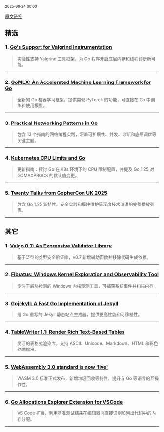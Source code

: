 <sub>2025-09-24 00:00</sub>


[原文链接](https://golangweekly.com/issues/571)


## 精选

### 1. [Go's Support for Valgrind Instrumentation](https://golangweekly.com/link/174628/rss)
> 实验性支持 Valgrind 工具框架，为 Go 程序开启底层内存和线程诊断新可能。

---

### 2. [GoMLX: An Accelerated Machine Learning Framework for Go](https://golangweekly.com/link/174649/rss)
> 全新的 Go 机器学习框架，提供类似 PyTorch 的功能，可直接在 Go 中训练和使用模型。

---

### 3. [Practical Networking Patterns in Go](https://golangweekly.com/link/174636/rss)
> 包含 13 个指南的网络编程实践，涵盖可扩展性、并发、诊断和底层调优等关键主题。

---

### 4. [Kubernetes CPU Limits and Go](https://golangweekly.com/link/174644/rss)
> 更新指南：探讨 Go 在 K8s 环境下的 CPU 限制配置，并提及 Go 1.25 对 GOMAXPROCS 的默认值变更。

---

### 5. [Twenty Talks from GopherCon UK 2025](https://golangweekly.com/link/174632/rss)
> 包含 Go 1.25 新特性、安全实践和模块维护等深度技术演讲的完整播放列表。

---

## 其它

### 1. [Valgo 0.7: An Expressive Validator Library](https://golangweekly.com/link/174655/rss)
> 基于泛型的类型安全验证库，v0.7 新增辅助函数并移除代码生成依赖。

---

### 2. [Fibratus: Windows Kernel Exploration and Observability Tool](https://golangweekly.com/link/174657/rss)
> 专注于威胁检测的 Windows 内核观测工具，可捕获系统事件并扫描内存。

---

### 3. [Gojekyll: A Fast Go Implementation of Jekyll](https://golangweekly.com/link/174653/rss)
> 用 Go 重写的 Jekyll 静态站点生成器，提供更高性能和可移植性。

---

### 4. [TableWriter 1.1: Render Rich Text-Based Tables](https://golangweekly.com/link/174651/rss)
> 灵活的表格式渲染库，支持 ASCII、Unicode、Markdown、HTML 和彩色终端输出。

---

### 5. [WebAssembly 3.0 standard is now 'live'](https://golangweekly.com/link/174640/rss)
> WASM 3.0 标准正式发布，新增垃圾回收等特性，提升与 Go 等语言的互操作性。

---

### 6. [Go Allocations Explorer Extension for VSCode](https://golangweekly.com/link/174659/rss)
> VS Code 扩展，利用基准测试结果在编辑器内直接识别和列出代码中的内存分配。

---
    